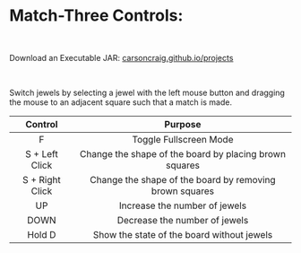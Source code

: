 # Match-Three Controls:

&nbsp;

Download an Executable JAR: [carsoncraig.github.io/projects](http://carsoncraig.github.io/projects)

&nbsp;

Switch jewels by selecting a jewel with the left mouse button and dragging the mouse to an adjacent square such that a match is made.


|Control|Purpose|
|:-:|:-:|
|F                         | Toggle Fullscreen Mode|
|S + Left Click            | Change the shape of the board by placing brown squares|
|S + Right Click           | Change the shape of the board by removing brown squares|
|UP | Increase the number of jewels|
|DOWN | Decrease the number of jewels|
|Hold D | Show the state of the board without jewels|
